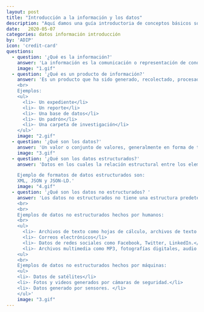 ```yaml
---
layout: post
title: "Introducción a la información y los datos"
description: "Aquí damos una guía introductoria de conceptos básicos sobre la gestión de datos y los productos de información."
date:   2020-05-07
categories: datos información introducción
by: 'ADIP'
icon: 'credit-card'
questions:
  - question: '¿Qué es la información?'
    answer: 'La información es la comunicación o representación de conocimiento en cualquier medio o forma. Esto incluye texto, números, gráficas, mapas, imágenes y videos, entre otros.'
    image: "1.gif"
  - question: '¿Qué es un producto de información?'
    answer: 'Es un producto que ha sido generado, recolectado, procesado, publicado y/o preservado por una persona o grupo de personas y que ha dejado una huella de información, ya física o digital.  
    <br>
    Ejemplos:  
    <ul>
      <li>- Un expediente</li>
      <li>- Un reporte</li>
      <li>- Una base de datos</li>
      <li>- Un padrón</li>
      <li>- Una carpeta de investigación</li>
    </ul>'
    image: "2.gif"
  - question: '¿Qué son los datos?'
    answer: 'Un valor o conjunto de valores, generalmente en forma de texto o número, que representan o describen algo. '
    image: "3.gif"
  - question: '¿Qué son los datos estructurados?'
    answer: 'Datos en los cuales la relación estructural entre los elementos es explícita al almacenarse. Los datos estructurados están escritos de tal forma que los motores de búsqueda entienden el contenido.

    Ejemplo de formatos de datos estructurados son:
    XML, JSON y JSON-LD.'
    image: "4.gif"
  - question: '¿Qué son los datos no estructurados? '
    answer: 'Los datos no estructurados no tiene una estructura predeterminada explícita. Pueden ser textuales, numéricos, generados por humanos o por computadora. También pueden almacenarse en bases de datos no relacionales como NoSQL.
    <br>
    <br>
    Ejemplos de datos no estructurados hechos por humanos:
    <br>
    <ul>
      <li>- Archivos de texto como hojas de cálculo, archivos de texto de Microsoft Word, presentaciones, PDFs.</li>
      <li>- Correos electrónicos</li>
      <li>- Datos de redes sociales como Facebook, Twitter, LinkedIn.</li>
      <li>- Archivos multimedia como MP3, fotografías digitales, audio y video.</li>
    <ul>
    <br>
    Ejemplos de datos no estructurados hechos por máquinas:
    <ul>
    <li>- Datos de satélites</li>
    <li>- Fotos y videos generados por cámaras de seguridad.</li>
    <li>- Datos generado por sensores. </li>
    </ul>'
    image: "3.gif"
---
```

